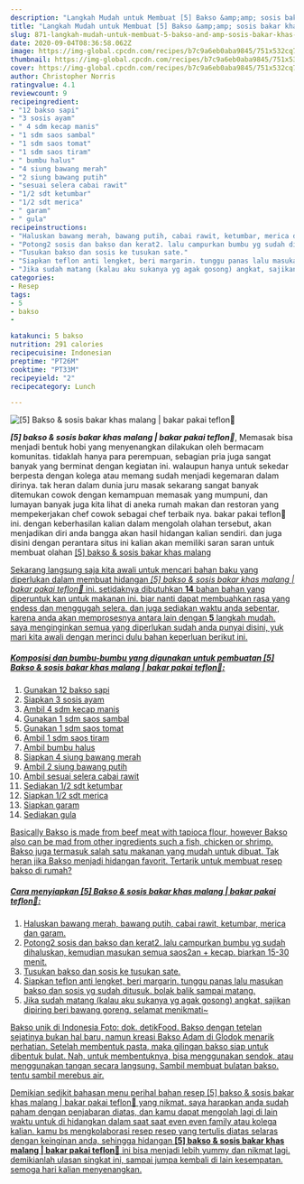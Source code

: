 ```yaml
---
description: "Langkah Mudah untuk Membuat [5] Bakso &amp;amp; sosis bakar khas malang | bakar pakai teflon🍢 yang sempurna"
title: "Langkah Mudah untuk Membuat [5] Bakso &amp;amp; sosis bakar khas malang | bakar pakai teflon🍢 yang sempurna"
slug: 871-langkah-mudah-untuk-membuat-5-bakso-and-amp-sosis-bakar-khas-malang-bakar-pakai-teflon-yang-sempurna
date: 2020-09-04T08:36:58.062Z
image: https://img-global.cpcdn.com/recipes/b7c9a6eb0aba9845/751x532cq70/5-bakso-sosis-bakar-khas-malang-bakar-pakai-teflon🍢-foto-resep-utama.jpg
thumbnail: https://img-global.cpcdn.com/recipes/b7c9a6eb0aba9845/751x532cq70/5-bakso-sosis-bakar-khas-malang-bakar-pakai-teflon🍢-foto-resep-utama.jpg
cover: https://img-global.cpcdn.com/recipes/b7c9a6eb0aba9845/751x532cq70/5-bakso-sosis-bakar-khas-malang-bakar-pakai-teflon🍢-foto-resep-utama.jpg
author: Christopher Norris
ratingvalue: 4.1
reviewcount: 9
recipeingredient:
- "12 bakso sapi"
- "3 sosis ayam"
- " 4 sdm kecap manis"
- "1 sdm saos sambal"
- "1 sdm saos tomat"
- "1 sdm saos tiram"
- " bumbu halus"
- "4 siung bawang merah"
- "2 siung bawang putih"
- "sesuai selera cabai rawit"
- "1/2 sdt ketumbar"
- "1/2 sdt merica"
- " garam"
- " gula"
recipeinstructions:
- "Haluskan bawang merah, bawang putih, cabai rawit, ketumbar, merica dan garam."
- "Potong2 sosis dan bakso dan kerat2. lalu campurkan bumbu yg sudah dihaluskan, kemudian masukan semua saos2an + kecap. biarkan 15-30 menit."
- "Tusukan bakso dan sosis ke tusukan sate."
- "Siapkan teflon anti lengket, beri margarin. tunggu panas lalu masukan bakso dan sosis yg sudah ditusuk. bolak balik sampai matang."
- "Jika sudah matang (kalau aku sukanya yg agak gosong) angkat, sajikan dipiring beri bawang goreng. selamat menikmati~"
categories:
- Resep
tags:
- 5
- bakso
- 

katakunci: 5 bakso  
nutrition: 291 calories
recipecuisine: Indonesian
preptime: "PT26M"
cooktime: "PT33M"
recipeyield: "2"
recipecategory: Lunch

---
```



![[5] Bakso &amp; sosis bakar khas malang | bakar pakai teflon🍢](https://img-global.cpcdn.com/recipes/b7c9a6eb0aba9845/751x532cq70/5-bakso-sosis-bakar-khas-malang-bakar-pakai-teflon🍢-foto-resep-utama.jpg)

<b><i>[5] bakso &amp; sosis bakar khas malang | bakar pakai teflon🍢</i></b>, Memasak bisa menjadi bentuk hobi yang menyenangkan dilakukan oleh bermacam komunitas. tidaklah hanya para perempuan, sebagian pria juga sangat banyak yang berminat dengan kegiatan ini. walaupun hanya untuk sekedar berpesta dengan kolega atau memang sudah menjadi kegemaran dalam dirinya. tak heran dalam dunia juru masak sekarang sangat banyak ditemukan cowok dengan kemampuan memasak yang mumpuni, dan lumayan banyak juga kita lihat di aneka rumah makan dan restoran yang mempekerjakan chef cowok sebagai chef terbaik nya.
 bakar pakai teflon🍢 ini. dengan keberhasilan kalian dalam mengolah olahan tersebut, akan menjadikan diri anda bangga akan hasil hidangan kalian sendiri. dan juga disini dengan perantara situs ini kalian akan memiliki saran saran untuk membuat olahan <u>[5] bakso &amp; sosis bakar khas malang 

Sekarang langsung saja kita awali untuk mencari bahan baku yang diperlukan dalam membuat hidangan <u><i>[5] bakso &amp; sosis bakar khas malang | bakar pakai teflon🍢</i></u> ini. setidaknya dibutuhkan <b>14</b> bahan bahan yang diperuntuk kan untuk makanan ini. biar nanti dapat membuahkan rasa yang endess dan menggugah selera. dan juga sediakan waktu anda sebentar, karena anda akan memprosesnya antara lain dengan <b>5</b> langkah mudah. saya menginginkan semua yang diperlukan sudah anda punyai disini, yuk mari kita awali dengan merinci dulu bahan keperluan berikut ini.

<!--inarticleads1-->

##### Komposisi dan bumbu-bumbu yang digunakan untuk pembuatan [5] Bakso &amp; sosis bakar khas malang | bakar pakai teflon🍢:

1. Gunakan 12 bakso sapi
1. Siapkan 3 sosis ayam
1. Ambil  4 sdm kecap manis
1. Gunakan 1 sdm saos sambal
1. Gunakan 1 sdm saos tomat
1. Ambil 1 sdm saos tiram
1. Ambil  bumbu halus
1. Siapkan 4 siung bawang merah
1. Ambil 2 siung bawang putih
1. Ambil sesuai selera cabai rawit
1. Sediakan 1/2 sdt ketumbar
1. Siapkan 1/2 sdt merica
1. Siapkan  garam
1. Sediakan  gula


Basically Bakso is made from beef meat with tapioca flour, however Bakso also can be mad from other ingredients such a fish, chicken or shrimp. Bakso juga termasuk salah satu makanan yang mudah untuk dibuat. Tak heran jika Bakso menjadi hidangan favorit. Tertarik untuk membuat resep bakso di rumah? 

<!--inarticleads2-->

##### Cara menyiapkan [5] Bakso &amp; sosis bakar khas malang | bakar pakai teflon🍢:

1. Haluskan bawang merah, bawang putih, cabai rawit, ketumbar, merica dan garam.
1. Potong2 sosis dan bakso dan kerat2. lalu campurkan bumbu yg sudah dihaluskan, kemudian masukan semua saos2an + kecap. biarkan 15-30 menit.
1. Tusukan bakso dan sosis ke tusukan sate.
1. Siapkan teflon anti lengket, beri margarin. tunggu panas lalu masukan bakso dan sosis yg sudah ditusuk. bolak balik sampai matang.
1. Jika sudah matang (kalau aku sukanya yg agak gosong) angkat, sajikan dipiring beri bawang goreng. selamat menikmati~


Bakso unik di Indonesia Foto: dok. detikFood. Bakso dengan tetelan sejatinya bukan hal baru, namun kreasi Bakso Adam di Glodok menarik perhatian. Setelah membentuk pasta, maka gilingan bakso siap untuk dibentuk bulat. Nah, untuk membentuknya, bisa menggunakan sendok, atau menggunakan tangan secara langsung. Sambil membuat bulatan bakso. tentu sambil merebus air. 

Demikian sedikit bahasan menu perihal bahan resep <u>[5] bakso &amp; sosis bakar khas malang | bakar pakai teflon🍢</u> yang nikmat. saya harapkan anda sudah paham dengan penjabaran diatas, dan kamu dapat mengolah lagi di lain waktu untuk di hidangkan dalam saat saat even even family atau kolega kalian. kamu bs mengkolaborasi resep resep yang tertulis diatas selaras dengan keinginan anda, sehingga hidangan <b>[5] bakso &amp; sosis bakar khas malang | bakar pakai teflon🍢</b> ini bisa menjadi lebih yummy dan nikmat lagi. demikianlah ulasan singkat ini, sampai jumpa kembali di lain kesempatan. semoga hari kalian menyenangkan.
